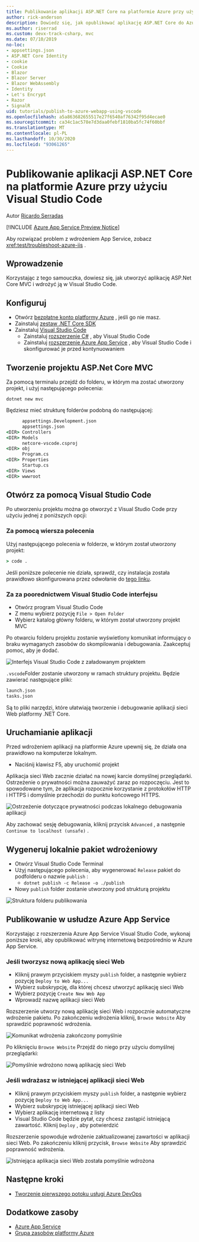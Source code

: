 ```yaml
---
title: Publikowanie aplikacji ASP.NET Core na platformie Azure przy użyciu Visual Studio Code
author: rick-anderson
description: Dowiedz się, jak opublikować aplikację ASP.NET Core do Azure App Service przy użyciu Visual Studio Code
ms.author: riserrad
ms.custom: devx-track-csharp, mvc
ms.date: 07/10/2019
no-loc:
- appsettings.json
- ASP.NET Core Identity
- cookie
- Cookie
- Blazor
- Blazor Server
- Blazor WebAssembly
- Identity
- Let's Encrypt
- Razor
- SignalR
uid: tutorials/publish-to-azure-webapp-using-vscode
ms.openlocfilehash: a5a863682655517e27f6540af76342f95d4ecae0
ms.sourcegitcommit: ca34c1ac578e7d3daa0febf1810ba5fc74f60bbf
ms.translationtype: MT
ms.contentlocale: pl-PL
ms.lasthandoff: 10/30/2020
ms.locfileid: "93061265"
---
```

# <a name="publish-an-aspnet-core-app-to-azure-with-visual-studio-code"></a>Publikowanie aplikacji ASP.NET Core na platformie Azure przy użyciu Visual Studio Code

Autor [Ricardo Serradas](https://twitter.com/ricardoserradas)

[!INCLUDE [Azure App Service Preview Notice](../includes/azure-apps-preview-notice.md)]

Aby rozwiązać problem z wdrożeniem App Service, zobacz <xref:test/troubleshoot-azure-iis> .

## <a name="intro"></a>Wprowadzenie

Korzystając z tego samouczka, dowiesz się, jak utworzyć aplikację ASP.Net Core MVC i wdrożyć ją w Visual Studio Code.

## <a name="set-up"></a>Konfiguruj

- Otwórz [bezpłatne konto platformy Azure](https://azure.microsoft.com/free/dotnet/) , jeśli go nie masz.
- Zainstaluj [zestaw .NET Core SDK](https://dotnet.microsoft.com/download)
- Zainstaluj [Visual Studio Code](https://code.visualstudio.com/Download)
  - Zainstaluj [rozszerzenie C#](https://marketplace.visualstudio.com/items?itemName=ms-dotnettools.csharp) , aby Visual Studio Code
  - Zainstaluj [rozszerzenie Azure App Service](https://marketplace.visualstudio.com/items?itemName=ms-azuretools.vscode-azureappservice) , aby Visual Studio Code i skonfigurować je przed kontynuowaniem

## <a name="create-an-aspnet-core-mvc-project"></a>Tworzenie projektu ASP.Net Core MVC

Za pomocą terminalu przejdź do folderu, w którym ma zostać utworzony projekt, i użyj następującego polecenia:

```dotnetcli
dotnet new mvc
```

Będziesz mieć strukturę folderów podobną do następującej:

```cmd
      appsettings.Development.json
      appsettings.json
<DIR> Controllers
<DIR> Models
      netcore-vscode.csproj
<DIR> obj
      Program.cs
<DIR> Properties
      Startup.cs
<DIR> Views
<DIR> wwwroot
```

## <a name="open-it-with-visual-studio-code"></a>Otwórz za pomocą Visual Studio Code

Po utworzeniu projektu można go otworzyć z Visual Studio Code przy użyciu jednej z poniższych opcji:

### <a name="through-the-command-line"></a>Za pomocą wiersza polecenia

Użyj następującego polecenia w folderze, w którym został utworzony projekt:

```cmd
> code .
```

Jeśli poniższe polecenie nie działa, sprawdź, czy instalacja została prawidłowo skonfigurowana przez odwołanie do [tego linku](https://code.visualstudio.com/docs/setup/setup-overview#_cross-platform).

### <a name="through-visual-studio-code-interface"></a>Za za poorednictwem Visual Studio Code interfejsu

- Otwórz program Visual Studio Code
- Z menu wybierz pozycję `File > Open Folder`
- Wybierz katalog główny folderu, w którym został utworzony projekt MVC

Po otwarciu folderu projektu zostanie wyświetlony komunikat informujący o braku wymaganych zasobów do skompilowania i debugowania. Zaakceptuj pomoc, aby je dodać.

![Interfejs Visual Studio Code z załadowanym projektem](publish-to-azure-webapp-using-vscode/_static/folder-structure-restore-netcore.jpg)

`.vscode`Folder zostanie utworzony w ramach struktury projektu. Będzie zawierać następujące pliki:

```cmd
launch.json
tasks.json
```

Są to pliki narzędzi, które ułatwiają tworzenie i debugowanie aplikacji sieci Web platformy .NET Core.

## <a name="run-the-app"></a>Uruchamianie aplikacji

Przed wdrożeniem aplikacji na platformie Azure upewnij się, że działa ona prawidłowo na komputerze lokalnym.

- Naciśnij klawisz F5, aby uruchomić projekt

Aplikacja sieci Web zacznie działać na nowej karcie domyślnej przeglądarki. Ostrzeżenie o prywatności można zauważyć zaraz po rozpoczęciu. Jest to spowodowane tym, że aplikacja rozpocznie korzystanie z protokołów HTTP i HTTPS i domyślnie przechodzi do punktu końcowego HTTPS.

![Ostrzeżenie dotyczące prywatności podczas lokalnego debugowania aplikacji](publish-to-azure-webapp-using-vscode/_static/run-webapp-https-warning.jpg)

Aby zachować sesję debugowania, kliknij przycisk `Advanced` , a następnie `Continue to localhost (unsafe)` .

## <a name="generate-the-deployment-package-locally"></a>Wygeneruj lokalnie pakiet wdrożeniowy

- Otwórz Visual Studio Code Terminal
- Użyj następującego polecenia, aby wygenerować `Release` pakiet do podfolderu o nazwie `publish` :
  - `dotnet publish -c Release -o ./publish`
- Nowy `publish` folder zostanie utworzony pod strukturą projektu

![Struktura folderu publikowania](publish-to-azure-webapp-using-vscode/_static/publish-folder.jpg)

## <a name="publish-to-azure-app-service"></a>Publikowanie w usłudze Azure App Service

Korzystając z rozszerzenia Azure App Service Visual Studio Code, wykonaj poniższe kroki, aby opublikować witrynę internetową bezpośrednio w Azure App Service.

### <a name="if-youre-creating-a-new-web-app"></a>Jeśli tworzysz nową aplikację sieci Web

- Kliknij prawym przyciskiem myszy `publish` folder, a następnie wybierz pozycję `Deploy to Web App...`
- Wybierz subskrypcję, dla której chcesz utworzyć aplikację sieci Web
- Wybierz pozycję `Create New Web App`
- Wprowadź nazwę aplikacji sieci Web

Rozszerzenie utworzy nową aplikację sieci Web i rozpocznie automatyczne wdrożenie pakietu. Po zakończeniu wdrożenia kliknij, `Browse Website` Aby sprawdzić poprawność wdrożenia.

![Komunikat wdrożenia zakończony pomyślnie](publish-to-azure-webapp-using-vscode/_static/deployment-succeeded-message.jpg)

Po kliknięciu `Browse Website` Przejdź do niego przy użyciu domyślnej przeglądarki:

![Pomyślnie wdrożono nową aplikację sieci Web](publish-to-azure-webapp-using-vscode/_static/new-webapp-deployed.jpg)

### <a name="if-youre-deploying-to-an-existing-web-app"></a>Jeśli wdrażasz w istniejącej aplikacji sieci Web

- Kliknij prawym przyciskiem myszy `publish` folder, a następnie wybierz pozycję `Deploy to Web App...`
- Wybierz subskrypcję istniejącej aplikacji sieci Web
- Wybierz aplikację internetową z listy
- Visual Studio Code będzie pytał, czy chcesz zastąpić istniejącą zawartość. Kliknij `Deploy` , aby potwierdzić

Rozszerzenie spowoduje wdrożenie zaktualizowanej zawartości w aplikacji sieci Web. Po zakończeniu kliknij przycisk, `Browse Website` Aby sprawdzić poprawność wdrożenia.

![Istniejąca aplikacja sieci Web została pomyślnie wdrożona](publish-to-azure-webapp-using-vscode/_static/existing-webapp-deployed.jpg)

## <a name="next-steps"></a>Następne kroki

- [Tworzenie pierwszego potoku usługi Azure DevOps](/azure/devops/pipelines/create-first-pipeline)

## <a name="additional-resources"></a>Dodatkowe zasoby

- [Azure App Service](/azure/app-service/app-service-web-overview)
- [Grupa zasobów platformy Azure](/azure/azure-resource-manager/resource-group-overview#resource-groups)
